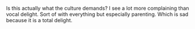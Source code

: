 Is this actually what the culture demands? I see a lot more complaining than vocal delight. Sort of with everything but especially parenting. Which is sad because it is a total delight.

